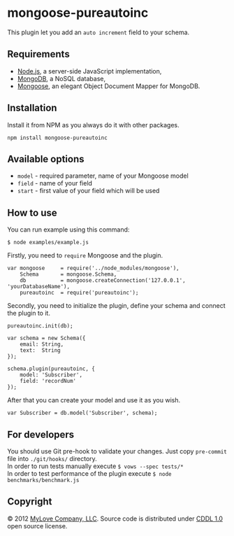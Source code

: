 mongoose-pureautoinc
====================

This plugin let you add an `auto increment` field to your schema.


## Requirements

- [Node.js](http://nodejs.org/), a server-side JavaScript implementation,
- [MongoDB](http://www.mongodb.org), a NoSQL database,
- [Mongoose](http://mongoosejs.com), an elegant Object Document Mapper for MongoDB.


## Installation

Install it from NPM as you always do it with other packages.
~~~
npm install mongoose-pureautoinc
~~~


## Available options

- `model` - required parameter, name of your Mongoose model
- `field` - name of your field
- `start` - first value of your field which will be used


## How to use

You can run example using this command:
~~~
$ node examples/example.js
~~~

Firstly, you need to `require` Mongoose and the plugin.
~~~
var mongoose     = require('../node_modules/mongoose'),
    Schema       = mongoose.Schema,
    db           = mongoose.createConnection('127.0.0.1', 'yourDatabaseName'),
    pureautoinc  = require('pureautoinc');
~~~

Secondly, you need to initialize the plugin, define your schema and connect the plugin to it.
~~~
pureautoinc.init(db);

var schema = new Schema({
    email: String,
    text:  String
});

schema.plugin(pureautoinc, {
    model: 'Subscriber',
    field: 'recordNum'
});
~~~

After that you can create your model and use it as you wish.
~~~
var Subscriber = db.model('Subscriber', schema);
~~~


## For developers
You should use Git pre-hook to validate your changes. Just copy `pre-commit` file into `./git/hooks/` directory.  
In order to run tests manually execute `$ vows --spec tests/*`  
In order to test performance of the plugin execute `$ node benchmarks/benchmark.js`


## Copyright

&copy; 2012 [MyLove Company, LLC](http://www.mylovecompany.com). Source code is distributed under [CDDL 1.0](http://opensource.org/licenses/CDDL-1.0) open source license.